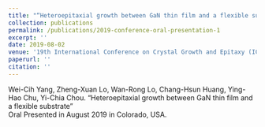 ```yaml
---
title: "“Heteroepitaxial growth between GaN thin film and a flexible substrate"
collection: publications
permalink: /publications/2019-conference-oral-presentation-1
excerpt: ''
date: 2019-08-02 
venue: '19th International Conference on Crystal Growth and Epitaxy (ICCGE-19)'
paperurl: ''
citation: ''
---
```


Wei-Cih Yang, Zheng-Xuan Lo, Wan-Rong Lo, Chang-Hsun Huang, Ying-Hao Chu, Yi-Chia Chou. “Heteroepitaxial growth between GaN thin film and a flexible substrate” 
<br/>
Oral Presented in August 2019 in Colorado, USA.

